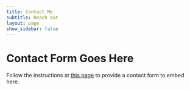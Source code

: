 ```yaml
---
title: Contact Me
subtitle: Reach out
layout: page
show_sidebar: false
---
```


# Contact Form Goes Here

Follow the instructions at [this page](https://scratchtheweb.com/setup-contact-form-google-forms/) to provide a contact form to embed here.
